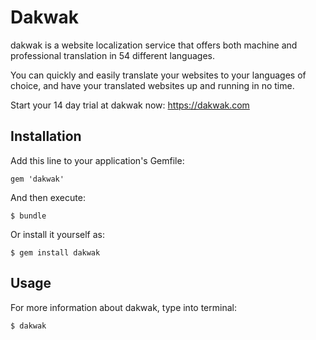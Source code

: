 # Dakwak

dakwak is a website localization service that offers both machine and professional translation in 54 different languages.

You can quickly and easily translate your websites to your languages of choice, and have your translated websites up and running in no time.

Start your 14 day trial at dakwak now: https://dakwak.com

## Installation

Add this line to your application's Gemfile:

    gem 'dakwak'

And then execute:

    $ bundle

Or install it yourself as:

    $ gem install dakwak

## Usage

For more information about dakwak, type into terminal:

    $ dakwak

